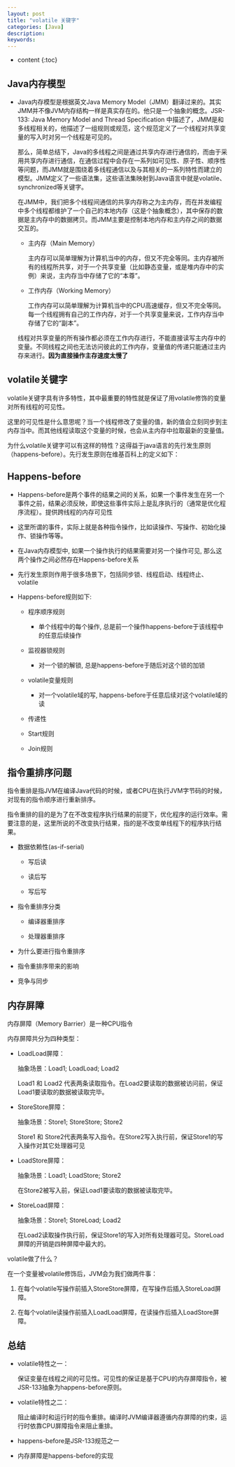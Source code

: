 ```yaml
---
layout: post
title: "volatile 关键字"
categories: [Java]
description:
keywords:
---
```


* content
{:toc}

## Java内存模型

* Java内存模型是根据英文Java Memory Model（JMM）翻译过来的。其实JMM并不像JVM内存结构一样是真实存在的。他只是一个抽象的概念。JSR-133: Java Memory Model and Thread Specification 中描述了，JMM是和多线程相关的，他描述了一组规则或规范，这个规范定义了一个线程对共享变量的写入时对另一个线程是可见的。

    那么，简单总结下，Java的多线程之间是通过共享内存进行通信的，而由于采用共享内存进行通信，在通信过程中会存在一系列如可见性、原子性、顺序性等问题，而JMM就是围绕着多线程通信以及与其相关的一系列特性而建立的模型。JMM定义了一些语法集，这些语法集映射到Java语言中就是volatile、synchronized等关键字。

    在JMM中，我们把多个线程间通信的共享内存称之为主内存，而在并发编程中多个线程都维护了一个自己的本地内存（这是个抽象概念），其中保存的数据是主内存中的数据拷贝。而JMM主要是控制本地内存和主内存之间的数据交互的。

    * 主内存（Main Memory）

        主内存可以简单理解为计算机当中的内存，但又不完全等同。主内存被所有的线程所共享，对于一个共享变量（比如静态变量，或是堆内存中的实例）来说，主内存当中存储了它的“本尊”。

    * 工作内存（Working Memory）

        工作内存可以简单理解为计算机当中的CPU高速缓存，但又不完全等同。每一个线程拥有自己的工作内存，对于一个共享变量来说，工作内存当中存储了它的“副本”。
        

    线程对共享变量的所有操作都必须在工作内存进行，不能直接读写主内存中的变量。不同线程之间也无法访问彼此的工作内存，变量值的传递只能通过主内存来进行。**因为直接操作主存速度太慢了**

## volatile关键字

volatile关键字具有许多特性，其中最重要的特性就是保证了用volatile修饰的变量对所有线程的可见性。

这里的可见性是什么意思呢？当一个线程修改了变量的值，新的值会立刻同步到主内存当中。而其他线程读取这个变量的时候，也会从主内存中拉取最新的变量值。

为什么volatile关键字可以有这样的特性？这得益于java语言的先行发生原则（happens-before）。先行发生原则在维基百科上的定义如下：

## Happens-before

* Happens-before是两个事件的结果之间的关系，如果一个事件发生在另一个事件之前，结果必须反映，即使这些事件实际上是乱序执行的（通常是优化程序流程）。提供跨线程的内存可见性

* 这里所谓的事件，实际上就是各种指令操作，比如读操作、写操作、初始化操作、锁操作等等。

* 在Java内存模型中, 如果一个操作执行的结果需要对另一个操作可见, 那么这两个操作之间必然存在Happens-before关系

* 先行发生原则作用于很多场景下，包括同步锁、线程启动、线程终止、volatile

* Happens-before规则如下:

    * 程序顺序规则

        * 单个线程中的每个操作, 总是前一个操作happens-before于该线程中的任意后续操作

    * 监视器锁规则

        * 对一个锁的解锁, 总是happens-before于随后对这个锁的加锁

    * volatile变量规则

        * 对一个volatile域的写, happens-before于任意后续对这个volatile域的读

    * 传递性

    * Start规则

    * Join规则

## 指令重排序问题

指令重排是指JVM在编译Java代码的时候，或者CPU在执行JVM字节码的时候，对现有的指令顺序进行重新排序。

指令重排的目的是为了在不改变程序执行结果的前提下，优化程序的运行效率。需要注意的是，这里所说的不改变执行结果，指的是不改变单线程下的程序执行结果。

* 数据依赖性(as-if-serial)

    * 写后读

    * 读后写

    * 写后写

* 指令重排序分类

    * 编译器重排序

    * 处理器重排序

* 为什么要进行指令重排序

* 指令重排序带来的影响

* 竞争与同步

## 内存屏障

内存屏障（Memory Barrier）是一种CPU指令

内存屏障共分为四种类型：

* LoadLoad屏障：

    抽象场景：Load1; LoadLoad; Load2

    Load1 和 Load2 代表两条读取指令。在Load2要读取的数据被访问前，保证Load1要读取的数据被读取完毕。


* StoreStore屏障：

    抽象场景：Store1; StoreStore; Store2

    Store1 和 Store2代表两条写入指令。在Store2写入执行前，保证Store1的写入操作对其它处理器可见

* LoadStore屏障：

    抽象场景：Load1; LoadStore; Store2

    在Store2被写入前，保证Load1要读取的数据被读取完毕。

* StoreLoad屏障：

    抽象场景：Store1; StoreLoad; Load2

    在Load2读取操作执行前，保证Store1的写入对所有处理器可见。StoreLoad屏障的开销是四种屏障中最大的。

volatile做了什么？


在一个变量被volatile修饰后，JVM会为我们做两件事：

1. 在每个volatile写操作前插入StoreStore屏障，在写操作后插入StoreLoad屏障。

2. 在每个volatile读操作前插入LoadLoad屏障，在读操作后插入LoadStore屏障。


## 总结

* volatile特性之一：

    保证变量在线程之间的可见性。可见性的保证是基于CPU的内存屏障指令，被JSR-133抽象为happens-before原则。

* volatile特性之二：

    阻止编译时和运行时的指令重排。编译时JVM编译器遵循内存屏障的约束，运行时依靠CPU屏障指令来阻止重排。

* happens-before是JSR-133规范之一

* 内存屏障是happens-before的实现




​    
​    
​    
​    
​    
​    
​    
​    
​    